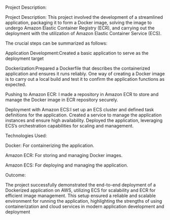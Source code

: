 Project Description:

Project Description: This project involved the development of a streamlined application, packaging it to form a Docker image, solving the image to undergo Amazon Elastic Container Registry (ECR), and carrying out the deployment with the utilization of Amazon Elastic Container Service (ECS). 

The crucial steps can be summarized as follows:

Application Development:Created a basic application to serve as the deployment target

Dockerization:Prepared a Dockerfile that describes the containerized application and ensures it runs reliably. One way of creating a Docker image is to carry out a local build and test it to confirm the application functions as expected.

Pushing to Amazon ECR: I made a repository in Amazon ECR to store and manage the Docker image in ECR repository securely.

Deployment with Amazon ECS:I set up an ECS cluster and defined task definitions for the application. Created a service to manage the application instances and ensure high availability. Deployed the application, leveraging ECS’s orchestration capabilities for scaling and management.

Technologies Used:

Docker: For containerizing the application.

Amazon ECR: For storing and managing Docker images.

Amazon ECS: For deploying and managing the application.

Outcome:

The project successfully demonstrated the end-to-end deployment of a Dockerized application on AWS, utilizing ECS for scalability and ECR for efficient image management. This setup ensured a reliable and scalable environment for running the application, highlighting the strengths of using containerization and cloud services in modern application development and deployment
